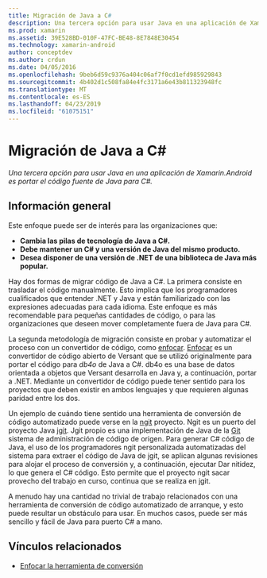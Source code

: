 ```yaml
---
title: Migración de Java a C#
description: Una tercera opción para usar Java en una aplicación de Xamarin.Android es portar el código fuente de Java para C#.
ms.prod: xamarin
ms.assetid: 39E528BD-010F-47FC-BE48-8E7848E30454
ms.technology: xamarin-android
author: conceptdev
ms.author: crdun
ms.date: 04/05/2016
ms.openlocfilehash: 9beb6d59c9376a404c06af7f0cd1efd985929843
ms.sourcegitcommit: 4b402d1c508fa84e4fc3171a6e43b811323948fc
ms.translationtype: MT
ms.contentlocale: es-ES
ms.lasthandoff: 04/23/2019
ms.locfileid: "61075151"
---
```

# <a name="porting-java-to-c"></a>Migración de Java a C#

_Una tercera opción para usar Java en una aplicación de Xamarin.Android es portar el código fuente de Java para C#._

## <a name="overview"></a>Información general

Este enfoque puede ser de interés para las organizaciones que:

-  **Cambia las pilas de tecnología de Java a C#.**
-  **Debe mantener un C# y una versión de Java del mismo producto.**
-  **Desea disponer de una versión de .NET de una biblioteca de Java más popular.**


Hay dos formas de migrar código de Java a C#. La primera consiste en trasladar el código manualmente. Esto implica que los programadores cualificados que entender .NET y Java y están familiarizado con las expresiones adecuadas para cada idioma. Este enfoque es más recomendable para pequeñas cantidades de código, o para las organizaciones que deseen mover completamente fuera de Java para C#.

La segunda metodología de migración consiste en probar y automatizar el proceso con un convertidor de código, como [enfocar](https://github.com/mono/sharpen). [Enfocar](https://github.com/mono/sharpen) es un convertidor de código abierto de Versant que se utilizó originalmente para portar el código para *db4o* de Java a C#. db4o es una base de datos orientada a objetos que Versant desarrolla en Java y, a continuación, portar a .NET. Mediante un convertidor de código puede tener sentido para los proyectos que deben existir en ambos lenguajes y que requieren algunas paridad entre los dos.

Un ejemplo de cuándo tiene sentido una herramienta de conversión de código automatizado puede verse en la [ngit](https://github.com/mono/ngit) proyecto.
Ngit es un puerto del proyecto Java [jgit](http://eclipse.org/).
Jgit propio es una implementación de Java de la [Git](http://git-scm.com/) sistema de administración de código de origen. Para generar C# código de Java, el uso de los programadores ngit personalizada automatizadas del sistema para extraer el código de Java de jgit, se aplican algunas revisiones para alojar el proceso de conversión y, a continuación, ejecutar Dar nitidez, lo que genera el C# código. Esto permite que el proyecto ngit sacar provecho del trabajo en curso, continua que se realiza en jgit.

A menudo hay una cantidad no trivial de trabajo relacionados con una herramienta de conversión de código automatizado de arranque, y esto puede resultar un obstáculo para usar. En muchos casos, puede ser más sencillo y fácil de Java para puerto C# a mano.



## <a name="related-links"></a>Vínculos relacionados

- [Enfocar la herramienta de conversión](https://github.com/mono/sharpen)
